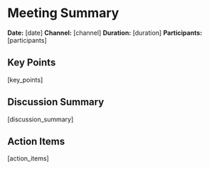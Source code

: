 # Meeting Summary

**Date:** [date]
**Channel:** [channel]
**Duration:** [duration]
**Participants:** [participants]

## Key Points
[key_points]

## Discussion Summary
[discussion_summary]

## Action Items
[action_items]